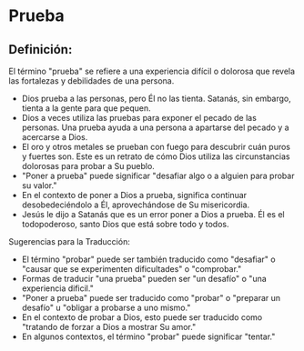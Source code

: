 # Prueba

## Definición: 

El término "prueba" se refiere a una experiencia difícil o dolorosa que revela las fortalezas y debilidades de una persona.

* Dios prueba a las personas, pero Él no las tienta. Satanás, sin embargo, tienta a la gente para que pequen.
* Dios a veces utiliza las pruebas para exponer el pecado de las personas.  Una prueba ayuda a una persona a apartarse del pecado y a acercarse a Dios.
* El oro y otros metales se prueban con fuego para descubrir cuán puros y fuertes son.  Este es un retrato de cómo Dios utiliza las circunstancias dolorosas para probar a Su pueblo.
* "Poner a prueba" puede significar "desafiar algo o a alguien para probar su valor."
* En el contexto de poner a Dios a prueba, significa continuar desobedeciéndolo a Él, aprovechándose de Su misericordia.
* Jesús le dijo a Satanás que es un error poner a Dios a prueba.  Él es el todopoderoso, santo Dios que está sobre todo y todos.

Sugerencias para la Traducción:

* El término "probar" puede ser también traducido como "desafiar" o "causar que se experimenten dificultades" o "comprobar."
* Formas de traducir "una prueba" pueden ser "un desafío" o "una experiencia dificil."
* "Poner a prueba" puede ser traducido como "probar" o "preparar un desafío" u "obligar a probarse a uno mismo."
* En el contexto de probar a Dios, esto puede ser traducido como "tratando de forzar a Dios a mostrar Su amor."
* En algunos contextos, el término "probar" puede significar "tentar."

